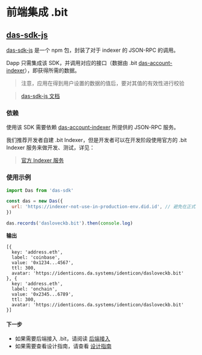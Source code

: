 # 前端集成 .bit

## [das-sdk-js](https://github.com/dotbitHQ/das-sdk-js)
[das-sdk-js](https://github.com/dotbitHQ/das-sdk-js) 是一个 npm 包，封装了对于 indexer 的 JSON-RPC 的调用。

Dapp 只需集成该 SDK，并调用对应的接口（数据由 .bit [das-account-indexer](./integration-backend.md#das-account-indexer)），即获得所需的数据。

> 注意，应用在得到用户设置的数据的值后，要对其值的有效性进行校验

> [das-sdk-js 文档](https://github.com/dotbitHQ/das-sdk-js)

### 依赖
使用该 SDK 需要依赖 [das-account-indexer](./integration-backend.md) 所提供的 JSON-RPC 服务。

我们推荐开发者自建 .bit Indexer，但是开发者可以在开发阶段使用官方的 .bit Indexer 服务来做开发、测试，详见：
> [官方 Indexer 服务](./integration-backend.md#官方-indexer-服务)

### 使用示例

```javascript
import Das from 'das-sdk'

const das = new Das({
  url: 'https://indexer-not-use-in-production-env.did.id', // 避免在正式环境使用该 indexer
})

das.records('dasloveckb.bit').then(console.log)
```

**输出**
```json5
[{
  key: 'address.eth',
  label: 'coinbase',
  value: '0x1234...4567',
  ttl: 300,
  avatar: 'https://identicons.da.systems/identicon/dasloveckb.bit'
}, {
  key: 'address.eth',
  label: 'onchain',
  value: '0x2345...6789',
  ttl: 300,
  avatar: 'https://identicons.da.systems/identicon/dasloveckb.bit'
}]
```

#### 下一步
- 如果需要后端接入 .bit，请阅读 [后端接入](./integration-backend.md)
- 如果需要查看设计指南，请查看 [设计指南](./design-guide.md)